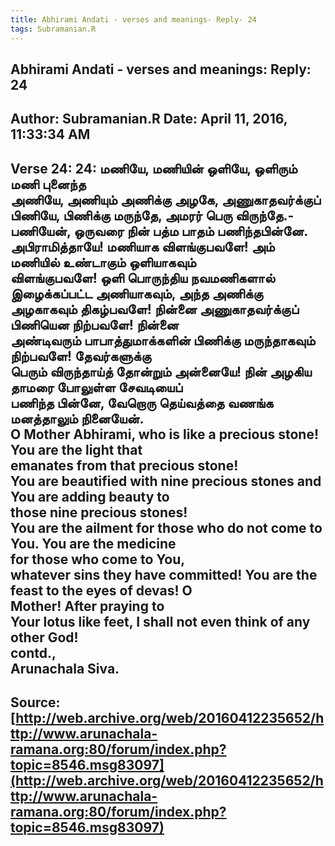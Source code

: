 ```yaml
--- 
title: Abhirami Andati - verses and meanings- Reply- 24   
tags: Subramanian.R  
---  
```

##  Abhirami Andati - verses and meanings: Reply: 24  
Author: Subramanian.R       Date: April 11, 2016, 11:33:34 AM  
---  
Verse 24: 24: மணியே, மணியின் ஒளியே, ஒளிரும் மணி புனைந்த   
அணியே, அணியும் அணிக்கு அழகே, அணுகாதவர்க்குப்   
பிணியே, பிணிக்கு மருந்தே, அமரர் பெரு விருந்தே.-   
பணியேன், ஒருவரை நின் பத்ம பாதம் பணிந்தபின்னே.   
அபிராமித்தாயே! மணியாக விளங்குபவளே! அம் மணியில் உண்டாகும் ஒளியாகவும்  
விளங்குபவளே! ஒளி பொருந்திய நவமணிகளால் இழைக்கப்பட்ட அணியாகவும், அந்த அணிக்கு  
அழகாகவும் திகழ்பவளே! நின்னை அணுகாதவர்க்குப் பிணியென நிற்பவளே! நின்னை  
அண்டிவரும் பாபாத்துமாக்களின் பிணிக்கு மருந்தாகவும் நிற்பவளே! தேவர்களுக்கு  
பெரும் விருந்தாய்த் தோன்றும் அன்னையே! நின் அழகிய தாமரை போலுள்ள சேவடியைப்  
பணிந்த பின்னே, வேறொரு தெய்வத்தை வணங்க மனத்தாலும் நினையேன்.   
O Mother Abhirami, who is like a precious stone! You are the light that  
emanates from that precious stone!   
You are beautified with nine precious stones and You are adding beauty to  
those nine precious stones!   
You are the ailment for those who do not come to You. You are the medicine  
for those who come to You,   
whatever sins they have committed! You are the feast to the eyes of devas! O  
Mother! After praying to   
Your lotus like feet, I shall not even think of any other God!   
contd.,   
Arunachala Siva.
 ---  
Source:[http://web.archive.org/web/20160412235652/http://www.arunachala-ramana.org:80/forum/index.php?topic=8546.msg83097](http://web.archive.org/web/20160412235652/http://www.arunachala-ramana.org:80/forum/index.php?topic=8546.msg83097)   
---  

